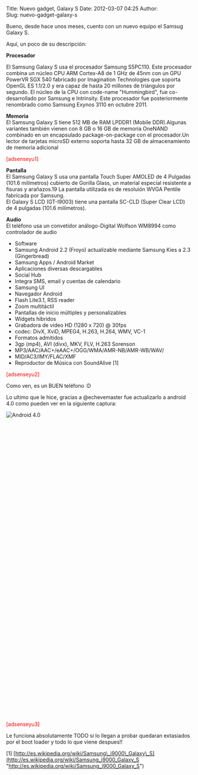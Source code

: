 Title: Nuevo gadget, Galaxy S
Date: 2012-03-07 04:25
Author:  
Slug: nuevo-gadget-galaxy-s

Bueno, desde hace unos meses, cuento con un nuevo equipo el Samsug
Galaxy S.

Aquí, un poco de su descripción:

**Procesador**

El Samsung Galaxy S usa el procesador Samsung S5PC110. Este procesador
combina un núcleo CPU ARM Cortex-A8 de 1 GHz de 45nm con un GPU PowerVR
SGX 540 fabricado por Imagination Technologies que soporta OpenGL ES
1.1/2.0 y era capaz de hasta 20 millones de triángulos por segundo. El
núcleo de la CPU con code-name "Hummingbird", fue co-desarrollado por
Samsung e Intrinsity. Este procesador fue posteriormente renombrado como
Samsung Exynos 3110 en octubre 2011.

<!--more-->

**Memoria**  
El Samsung Galaxy S tiene 512 MB de RAM LPDDR1 (Mobile DDR).Algunas
variantes también vienen con 8 GB o 16 GB de memoria OneNAND combinado
en un encapsulado package-on-package con el procesador.Un lector de
tarjetas microSD externo soporta hasta 32 GB de almacenamiento de
memoria adicional

<span style="color: #ff0000;">[adsenseyu1]</span>

**Pantalla**  
El Samsung Galaxy S usa una pantalla Touch Super AMOLED de 4 Pulgadas
(101.6 milímetros) cubierto de Gorilla Glass, un material especial
resistente a fisuras y arañazos.19 La pantalla utilizada es de resoluión
WVGA Pentile fabricada por Samsung.  
El Galaxy S LCD (GT-I9003) tiene una pantalla SC-CLD (Super Clear LCD)
de 4 pulgadas (101.6 milímetros).

**Audio**  
El teléfono usa un convetidor análogo-Digital Wolfson WM8994 como
controlador de audio

-   Software
-   Samsung Android 2.2 (Froyo) actualizable mediante Samsung Kies a 2.3
    (Gingerbread)
-   Samsung Apps / Android Market
-   Aplicaciones diversas descargables
-   Social Hub
-   Integra SMS, email y cuentas de calendario
-   Samsung UI
-   Navegador Android
-   Flash Lite3.1, RSS reader
-   Zoom multitáctil
-   Pantallas de inicio múltiples y personalizables
-   Widgets híbridos
-   Grabadora de video HD (1280 x 720) @ 30fps
-   codec: DivX, XviD, MPEG4, H.263, H.264, WMV, VC-1
-   Formatos admitidos
-   3gp (mp4), AVI (divx), MKV, FLV, H.263 Sorenson
-   MP3/AAC/AAC+/eAAC+/OGG/WMA/AMR-NB/AMR-WB/WAV/
-   MID/AC3/IMY/FLAC/XMF
-   Reproductor de Música con SoundAlive [1]

<span style="color: #ff0000;">[adsenseyu2]</span>

Como ven, es un BUEN teléfono :D

Lo ultimo que le hice, gracias a @echevemaster fue actualizarlo a
android 4.0 como pueden ver en la siguiente captura:

![Android
4.0](http://abr4xas.org/wp-content/uploads/2012/03/Screenshot_2012-02-29-23-15-53.png "Android 4.0")

 

 

 

 

 

 

 

 

 

 

 

 

 

 

 

 

 

 

 

 

 

 

 

 

 

 

<span style="color: #ff0000;">[adsenseyu3]</span>

Le funciona absolutamente TODO si lo llegan a probar quedaran extasiados
por el boot loader y todo lo que viene despues!!

[1] [http://es.wikipedia.org/wiki/Samsung\_i9000\_Galaxy\_S](http://es.wikipedia.org/wiki/Samsung_i9000_Galaxy_S "http://es.wikipedia.org/wiki/Samsung_i9000_Galaxy_S")
